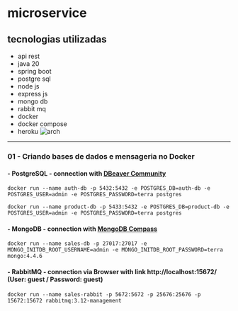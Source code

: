 # microservice
## tecnologias utilizadas
- api rest
- java 20 
- spring boot
- postgre sql
- node js
- express js
- mongo db
- rabbit mq
- docker
- docker compose
- heroku
![arch](https://i.postimg.cc/fTwRWWCf/Screenshot-2023-06-08-at-22-18-39.png)

---

### 01 - Criando bases de dados e mensageria no Docker
#### - PostgreSQL - connection with [DBeaver Community](https://dbeaver.io/download/)
```shell
docker run --name auth-db -p 5432:5432 -e POSTGRES_DB=auth-db -e POSTGRES_USER=admin -e POSTGRES_PASSWORD=terra postgres
```
```shell
docker run --name product-db -p 5433:5432 -e POSTGRES_DB=product-db -e POSTGRES_USER=admin -e POSTGRES_PASSWORD=terra postgres
```

#### - MongoDB - connection with [MongoDB Compass](https://www.mongodb.com/try/download/shell)
```shell
docker run --name sales-db -p 27017:27017 -e MONGO_INITDB_ROOT_USERNAME=admin -e MONGO_INITDB_ROOT_PASSWORD=terra mongo:4.4.6
```

#### - RabbitMQ - connection via Browser with link http://localhost:15672/ (User: guest / Password: guest)
```shell
docker run --name sales-rabbit -p 5672:5672 -p 25676:25676 -p 15672:15672 rabbitmq:3.12-management
```
